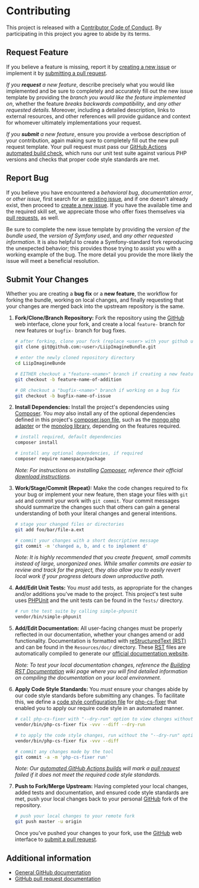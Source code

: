 
# Contributing

This project is released with a [Contributor Code of Conduct][coc-md]. By participating in
this project you agree to abide by its terms.

## Request Feature

If you believe a feature is missing, report it by [creating a new issue][issue-make] or
implement it by [submitting a pull request][pr-make].

*If you __request__ a new feature*, describe precisely what you would like implemented and
be sure to completely and accurately fill out the new issue template by providing the
*branch you would like the feature implemented on*, whether the feature *breaks backwards
compatibility*, and *any other requested details*. Moreover, including a detailed
description, links to external resources, and other references will provide guidance and
context for whomever ultimately implementations your request.

*If you __submit__ a new feature*, ensure you provide a verbose description of your
contribution, again making sure to completely fill out the new pull request template. Your
pull request must pass our [GitHub Actions automated build check][gh-actions], which runs our unit test
suite against various PHP versions and checks that proper code style standards are met.

## Report Bug

If you believe you have encountered a *behavioral bug*, *documentation error*, or *other
issue*, first search for an [existing issue][issue-list], and if one doesn't already exist,
then proceed to [create a new issue][issue-make]. If you have the available time and the
required skill set, we appreciate those who offer fixes themselves via
[pull requests][pr-list], as well.

Be sure to complete the new issue template by providing the *version of the bundle used*,
the *version of Symfony used*, and *any other requested information*. It is also helpful
to create a Symfony-standard fork reproducing the unexpected behavior; this provides those
trying to assist you with a working example of the bug. The more detail you provide the
more likely the issue will meet a beneficial resolution.

## Submit Your Changes

Whether you are creating a __bug fix__ or a __new feature__, the workflow for forking the
bundle, working on local changes, and finally requesting that your changes are merged back
into the upstream repository is the same.

1. __Fork/Clone/Branch Repository:__ 
   Fork the repository using the [GitHub][gh] web interface, clone your fork, and create a
   local `feature-` branch for new features or `bugfix-` branch for bug fixes.

   ```bash
   # after forking, clone your fork (replace <user> with your github username)
   git clone git@github.com:<user>/LiipImagineBundle.git

   # enter the newly cloned repository directory
   cd LiipImagineBunde

   # EITHER checkout a "feature-<name>" branch if creating a new feature
   git checkout -b feature-name-of-addition

   # OR checkout a "bugfix-<name>" branch if working on a bug fix
   git checkout -b bugfix-name-of-issue
   ```

2. __Install Dependencies:__ 
   Install the project's dependencies using [Composer][composer]. You *may* also install any
   of the optional dependencies defined in this project's [composer.json file][composer-file],
   such as the [mongo php adapter][mongo-php] or the [monolog library][monolog], depending on
   the features required.

   ```bash
   # install required, default dependencies
   composer install

   # install any optional dependencies, if required
   composer require namespace/package
   ```

   *Note: For instructions on installing [Composer][composer], reference their
   official [download instructions][composer-dl].*

3. __Work/Stage/Commit (Repeat):__ 
   Make the code changes required to fix your bug or implement your new feature, then stage
   your files with `git add` and commit your work with `git commit`. Your commit messages
   should summarize the changes such that others can gain a general understanding of both
   your literal changes and general intentions.

   ```bash
   # stage your changed files or directories
   git add foo/bar/file-a.ext

   # commit your changes with a short descriptive message
   git commit -m 'changed a, b, and c to implement d'
   ```

   *Note: It is highly recommended that you create frequent, small commits instead of large,
   unorganized ones. While smaller commits are easier to review and track for the project,
   they also allow you to easily revert local work if your progress detours down unproductive
   path.*

4. __Add/Edit Unit Tests:__ 
   You *must* add tests, as appropriate for the changes and/or additions you've made to the
   project. This project's test suite uses [PHPUnit][php-unit] and the unit tests can be
   found in the `Tests/` directory.

   ```bash
   # run the test suite by calling simple-phpunit
   vendor/bin/simple-phpunit
   ```

5. __Add/Edit Documentation:__ 
   All user-facing changes must be properly reflected in our documentation, whether your
   changes amend or add functionality. Documentation is formatted with
   [reStructuredText (RST)][rst-info] and can be found in the `Resources/doc/` directory.
   These [RST][rst-info] files are automatically compiled to generate our
   [official documentation website][docs].

   *Note: To test your local documentation changes, reference the
   [Building RST Documentation][rst-make] wiki page where you will find detailed
   information on compiling the documentation on your local environment.*

6. __Apply Code Style Standards:__ 
   You *must* ensure your changes abide by our code style standards before submitting any
   changes. To facilitate this, we define a [code style configuration file][cs-conf] for
   [php-cs-fixer][cs] that enabled you to apply our require code style in an automated
   manner.

    ```bash
    # call php-cs-fixer with "--dry-run" option to view changes without applying them
    vendor/bin/php-cs-fixer fix -vvv --diff --dry-run

    # to apply the code style changes, run without the "--dry-run" option
    vendor/bin/php-cs-fixer fix -vvv --diff

    # commit any changes made by the tool
    git commit -a -m 'php-cs-fixer run'
    ```

    *Note: Our [automated GitHub Actions builds][gh-actions] will mark a [pull request][pr-make] failed if
    it does not meet the required code style standards.*

7. __Push to Fork/Merge Upstream:__
   Having completed your local changes, added tests and documentation, and ensured code
   style standards are met, push your local changes back to your personal [GitHub][gh] fork
   of the repository.

   ```bash
   # push your local changes to your remote fork
   git push master -u origin
   ```

   Once you've pushed your changes to your fork, use the [GitHub][gh] web interface to
   [submit a pull request][gh-help-pr].

## Additional information

 * [General GitHub documentation][gh-help]
 * [GitHub pull request documentation][gh-help-pr]

[cs-conf]:       ../.php_cs.dist
[cs]:            http://cs.sensiolabs.org/
[gh-help]:       https://help.github.com
[gh-help-pr]:    https://help.github.com/send-pull-requests
[gh]:            https://github.com
[pr-list]:       https://github.com/liip/LiipImagineBundle/pulls
[pr-make]:       https://github.com/liip/LiipImagineBundle/pull/new
[issue-list]:    https://github.com/liip/LiipImagineBundle/issues
[issue-make]:    https://github.com/liip/LiipImagineBundle/issues/new
[gh-actions]:    https://github.com/liip/LiipImagineBundle/actions
[rst-info]:      http://symfony.com/doc/current/contributing/documentation/format.html#restructuredtext
[rst-make]:      https://github.com/liip/LiipImagineBundle/wiki/Building-RST-Documentation
[php-unit]:      http://phpunit.de/
[composer-file]: ../composer.json
[composer]:      https://getcomposer.org/
[composer-dl]:   https://getcomposer.org/download/
[coc-14]:        https://www.contributor-covenant.org/version/1/4/code-of-conduct.html
[coc-md]:        CODE_OF_CONDUCT.md
[docs]:          https://symfony.com/doc/current/bundles/LiipImagineBundle/index.html
[mongo-php]:     https://github.com/alcaeus/mongo-php-adapter
[monolog]:       https://github.com/Seldaek/monolog
